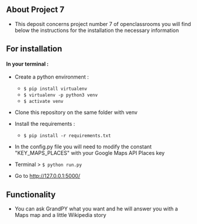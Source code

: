 ## About Project 7
- This deposit concerns project number 7 of openclassrooms you will find below the instructions for the installation the necessary information

## For installation
#### In your terminal : 
* Create a python environment : 
    * `$ pip install virtualenv `
    * `$ virtualenv -p python3 venv` 
    * `$ activate venv` 
* Clone this repository on the same folder with venv
* Install the requirements :
    * `$ pip install -r requirements.txt`
 
* In the config.py file you will need to modify the constant "KEY_MAPS_PLACES" with your Google Maps API Places key
* Terminal > `$ python run.py` 
* Go to http://127.0.0.1:5000/

## Functionality

* You can ask GrandPY what you want and he will answer you with a Maps map and a little Wikipedia story